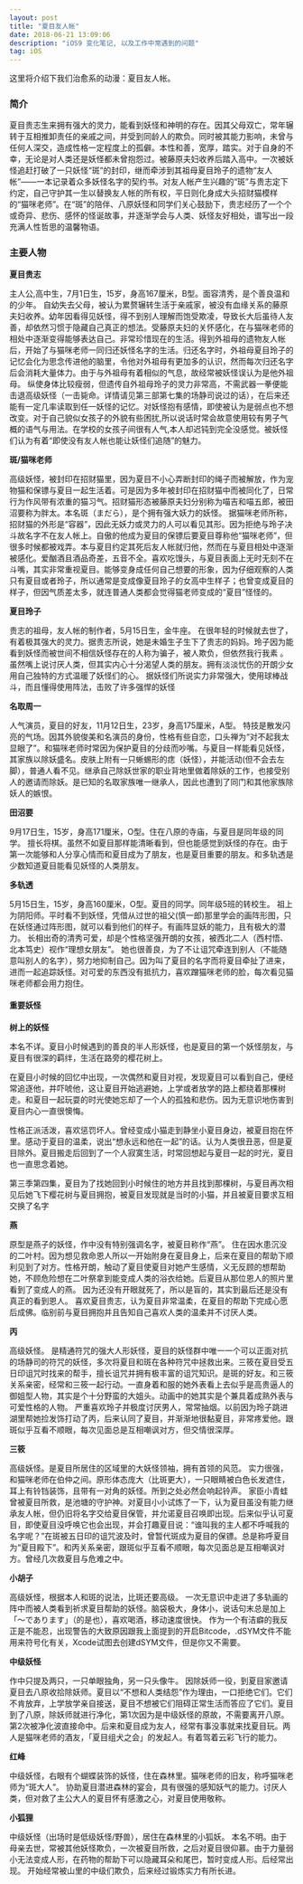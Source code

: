 ```yaml
---
layout: post
title: "夏目友人帐"
date: 2018-06-21 13:09:06 
description: "iOS9 变化笔记, 以及工作中常遇到的问题"
tag: iOS
---
```



这里将介绍下我们治愈系的动漫：夏目友人帐。
     

### 简介

夏目贵志生来拥有强大的灵力，能看到妖怪和神明的存在。因其父母双亡，常年辗转于互相推卸责任的亲戚之间，并受到同龄人的欺负。同时被其能力影响，未曾与任何人深交，造成性格一定程度上的孤僻。本性和善，宽厚，踏实。对于自身的不幸，无论是对人类还是妖怪都未曾抱怨过。被藤原夫妇收养后踏入高中。一次被妖怪追赶打破了一只妖怪“斑”的封印，继而牵涉到其祖母夏目玲子的遗物“友人帐”——一本记录着众多妖怪名字的契约书。对友人帐产生兴趣的“斑”与贵志定下约定，自己守护其一生以替换友人帐的所有权，平日则化身成大头招财猫模样的“猫咪老师”。在“斑”的陪伴、八原妖怪和同学们关心鼓励下，贵志经历了一个个或奇异、悲伤、感怀的怪诞故事，并逐渐学会与人类、妖怪友好相处，谱写出一段充满人性哲思的温馨物语。


### 主要人物

**夏目贵志**

主人公,高中生，7月1日生，15岁，身高167厘米，B型。面容清秀，是个善良温和的少年。
自幼失去父母，被认为累赘辗转生活于亲戚家，被没有血缘关系的藤原夫妇收养。幼年因看得见妖怪，得不到别人理解而饱受欺凌，导致长大后虽待人友善，却依然习惯于隐藏自己真正的想法。受藤原夫妇的关怀感化，在与猫咪老师的相处中逐渐变得能够表达自己。非常珍惜现在的生活。得到外祖母的遗物友人帐后，开始了与猫咪老师一同归还妖怪名字的生活。归还名字时，外祖母夏目玲子的记忆会化为思念传进他的脑里，令他对外祖母有更加多的认识，然而每次归还名字后会消耗大量体力。由于与外祖母有着相似的气息，故经常被妖怪误认为是他外祖母。
纵使身体比较瘦弱，但遗传自外祖母玲子的灵力非常高，不需武器一拳便能击退高级妖怪（一击毙命。详情请见第三部第七集的场静司说过的话），在后来还能有一定几率读取到任一妖怪的记忆。对妖怪抱有感情，即使被认为是弱点也不想改变。对于自己貌似女孩子的外貌有些困扰,所以说话时常会故意使用较有男子气概的语气与用法。在学校的女孩子间很有人气,本人却迟钝到完全没感觉。被妖怪们认为有着“即使没有友人帐也能让妖怪们追随”的魅力。

**斑/猫咪老师**

高级妖怪，被封印在招财猫里，因为夏目不小心弄断封印的绳子而被解放，作为宠物猫和保镖与夏目一起生活着。可是因为多年被封印在招财猫中而被同化了，日常行为作风带有浓重的猫习气。招财猫形态被藤原夫妇分别称为喵吉和喵五郎，被田沼要称为胖太。本名斑（まだら），是个拥有强大妖力的妖怪。
据猫咪老师所称，招财猫的外形是“容器”，因此无妖力或灵力的人可以看见其形。因为拒绝与玲子决斗故名字不在友人帐上。自傲的他成为夏目的保镖后要夏目尊称他“猫咪老师”，但很多时候都被戏弄。本与夏目约定其死后友人帐就归他，然而在与夏目相处中逐渐被感化。爱酗酒且酒品奇差，五音不全。喜欢吃馒头，与夏目表面上无时无刻不在斗嘴，其实非常重视夏目。能够变身成任何自己想要的形象，因为仔细观察的人类只有夏目或者玲子，所以通常是变成像夏目玲子的女高中生样子；也曾变成夏目的样子，但因气质差太多，就连普通人类都会觉得猫老师变成的“夏目”怪怪的。

**夏目玲子**

贵志的祖母，友人帐的制作者，5月15日生，金牛座。
在很年轻的时候就去世了，有着极其强大的灵力。据贵志所说，她是未婚生子生下了贵志的妈妈。玲子因为能看到妖怪而被世间不相信妖怪存在的人称为骗子，被人欺负，但依然我行我素 。虽然嘴上说讨厌人类，但其实内心十分渴望人类的朋友。拥有淡淡忧伤的开朗少女用自己独特的方式温暖了妖怪们的心。
据妖怪们所说实力非常强大，使用球棒战斗，而且懂得使用阵法，击败了许多强悍的妖怪

**名取周一**

人气演员，夏目的好友，11月12日生，23岁，身高175厘米，A型。
特技是散发闪亮的气场。因其外貌俊美和名演员的身份，性格有些自恋，口头禅为“对不起我太显眼了”。和猫咪老师时常因为保护夏目的分歧而吵嘴。与夏目一样能看见妖怪，其家族以除妖盛名。皮肤上附有一只蜥蜴形的痣（妖怪），并能活动(但不会去左脚），普通人看不见。继承自己除妖世家的职业背地里做着除妖的工作，也接受别人的邀请而除妖。是已知的名取家族唯一继承人，因此也遭到了同门和其他家族除妖人的嫉恨。

**田沼要**

9月17日生，15岁，身高171厘米，O型。住在八原的寺庙，与夏目是同年级的同学。
擅长将棋。虽然不如夏目那样能清晰看到，但也能感觉到妖怪的存在。由于第一次能够和人分享心情而和夏目成为了朋友，也是夏目重要的朋友。和多轨透是少数知道夏目能看见妖怪的人类朋友。

**多轨透**

5月15日生，15岁，身高160厘米，O型。夏目的同学。同年级5班的转校生。
祖上为阴阳师。平时看不到妖怪，凭借从过世的祖父(慎一郎)那里学会的画阵形图，只在妖怪通过阵形图，就可以看到他们的样子。有画阵显妖的能力，且有极大的潜力。 长相出奇的清秀可爱，却是个性格坚强开朗的女孩，被西北二人（西村悟、北本笃史）视作“理想女朋友”。 她也很善良，为了不让诅咒牵连到别人（不能随意叫别人的名字），努力地抑制自己。因为叫了夏目的名字而将夏目牵扯了进来，进而一起追踪妖怪。对可爱的东西没有抵抗力，喜欢蹭猫咪老师的脸，每次看见猫咪老师都会用力抱住。


#### 重要妖怪

**树上的妖怪**

本名不详。夏目小时候遇到的善良的半人形妖怪，也是夏目的第一个妖怪朋友，与夏目有很深的羁绊，生活在路旁的樱花树上。

在夏目小时候的回忆中出现，一次偶然和夏目对视，发现夏目可以看到自己，便经常追逐他，并吓唬他，这让夏目开始逃避她，上学或者放学的路上都绕着那棵树走。和夏目一起玩耍的时光使她忘却了一个人的孤独和悲伤。因为无意识地伤害到夏目内心一直很懊悔。

性格正派活泼，喜欢惩罚坏人。曾经变成小猫走到静坐小夏目身边，被夏目抱在怀里。感动于夏目的温柔，说出“想永远和他在一起”的话。认为人类很丑恶，但是夏目除外。夏目搬走后回到了一个人寂寞生活，时常回想起与夏目一起的时光，夏目也一直思念着她。

第三季第四集，夏目为了找她回到小时候住的地方并且找到那棵树，与夏目再次相见后她飞下樱花树与夏目拥抱，被夏目发现就是当时的小猫，并且被夏目要求互相交换了名字

**燕**

原型是燕子的妖怪，作中没有特别强调名字，被夏目称作“燕”。
住在因水患沉没的二叶村。因为想见救命恩人所以一开始附身在夏目身上，后来在夏目的帮助下顺利见到了对方。性格开朗，触动了夏目使夏目对她产生感情，义无反顾的想帮助她，不顾危险想在二叶祭拿到能变成人类的浴衣给她。后夏目从那位恩人的照片里看到了变成人的燕。
因为还没有开眼就死了，所以是盲的，其实到最后还是没有真正的看到恩人。
喜欢夏目贵志，认为夏目非常温柔，在夏目的帮助下完成心愿后成佛。临别前与夏目拥抱并且告知自己喜欢人类的温柔并不讨厌人类。

**丙**

高级妖怪。
是精通符咒的强大人形妖怪，夏目的妖怪群中唯一一个可以正面对抗的场静司的符咒的妖怪，多次将夏目和斑在各种符咒中拯救出来。三筱在夏目受五日印诅咒时找来的帮手，擅长诅咒并拥有极丰富的诅咒知识。是斑的好友。和三筱关系亲密，经常和三筱一起行动。一直身着和服的她外表看上去似乎是高贵逼人的御姐型人物，其实是个十分野蛮的大姐头。动画中的她其实是个兼具着成熟外表与可爱性格的人物。
严重喜欢玲子并极度讨厌男人，常常抽烟。以前因为玲子跳进湖里帮她捡发饰打动了丙，后来认同了夏目，并渐渐地很黏夏目，非常疼爱他。跟斑似乎互看不顺眼，每次见面总是互相嘲讽对方，但交情很深厚。

**三筱**

高级妖怪。是夏目所居住的区域里的大妖怪领袖，拥有首领的风范。
实力很强，和猫咪老师在伯仲之间。原形体态庞大（比斑更大），一只眼睛被白色长发遮住，耳上有铃铛装饰，且带有一对角的妖怪。所到之处必然会响起铃声。
家臣小青蛙曾被夏目所救，是池塘的守护神。对夏目小小试炼了一下，认为夏目虽没有能力继承友人帐，但仍旧将名字交给夏目保管，并允诺夏目召唤即出现。后来似乎认可夏目，即使夏目没呼唤它也会出现，并会打趣夏目说：“谁叫我的主人都不呼喊我的名字呢？”在斑被五日印的诅咒波及时，曾暂代斑成为夏目的保镖。总是称呼夏目为“夏目殿下”。和丙关系亲密，跟斑似乎互看不顺眼，每次见面总是互相嘲讽对方。曾经几次救夏目与危难之中。

**小胡子**

高级妖怪，根据本人和斑的说法，比斑还要高级。
一次无意识中走进了多轨画的阵中而被人类看到祈求夏目帮助的妖怪。脑袋极大，身体小，说话句末总是加上「～であります」（的是也），喜欢喝酒，移动速度很快。
作为一个有洁癖的我反正是不能忍，出现警告的大致原因跟我上面提到的开启Bitcode，.dSYM文件不能用来符号化有关，Xcode试图去创建dSYM文件，但是你又不需要。

**中级妖怪**

作中只提及两只，一只单眼独角，另一只头像牛。
因除妖师一役，到夏目家邀请夏目去八原收拾除妖师。夏目以“不想和人类结怨”作为理由，一口拒绝它们。它们不肯放弃，上学放学亲自接送，夏目不想被它们阻碍正常生活而答应了它们。夏目到了八原，除妖师就进行净化，第1次因为是中级妖怪的原故，不需要离开八原。第2次被净化波直接命中。后来和夏目成为友人，经常有事没事就来找夏目玩。两人是猫咪老师的酒友，「夏目组犬之会」的发起人。有着驾着云彩飞行的能力。

**红峰**

中级妖怪，右眼有个蝴蝶装饰的妖怪，住在森林里。猫咪老师的旧友，称呼猫咪老师为“斑大人”。
协助夏目潜进森林的宴会，具有很强的感知妖气的能力。讨厌人类，但对救了主公大人的夏目怀有感激之心，对夏目使用敬称。

**小狐狸**

中级妖怪（出场时是低级妖怪/野兽），居住在森林里的小狐妖。
本名不明。由于母亲去世，常被其他妖怪欺负，一次被夏目所救，之后对夏目很仰慕。由于力量弱小无法变成人形，在药物的帮助下可以隐藏耳朵和尾巴，暂时变成人形。后经常出现。
开始经常被山里的中级们欺负，后来经过锻炼实力有所长进。



<br>

